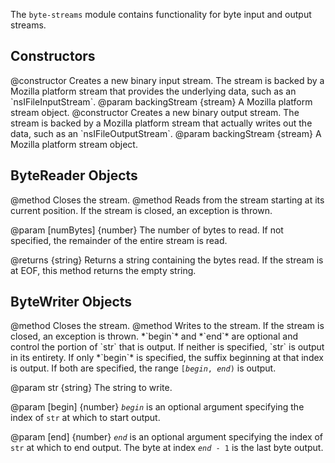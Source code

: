 <!-- contributed by Drew Willcoxon [adw@mozilla.com]  -->
<!-- edited by Noelle Murata [fiveinchpixie@gmail.com]  -->

The `byte-streams` module contains functionality for byte input and output
streams.

## Constructors ##

<api name="ByteReader">
@constructor
Creates a new binary input stream.  The stream is backed by a Mozilla
platform stream that provides the underlying data, such as an
`nsIFileInputStream`.
@param backingStream {stream}
A Mozilla platform stream object.
</api>

<api name="ByteWriter">
@constructor
Creates a new binary output stream.  The stream is backed by a Mozilla
platform stream that actually writes out the data, such as an
`nsIFileOutputStream`.
@param backingStream {stream}
A Mozilla platform stream object.
</api>

## ByteReader Objects ##

<api name="close">
@method
Closes the stream.
</api>

<api name="read">
@method
Reads from the stream starting at its current position.  If the stream is
closed, an exception is thrown.

@param [numBytes] {number}
The number of bytes to read.  If not specified, the remainder of the entire
stream is read.

@returns {string}
Returns a string containing the bytes read.  If the stream is at EOF,
this method returns the empty string.
</api>

## ByteWriter Objects ##

<api name="close">
@method
Closes the stream.
</api>

<api name="write">
@method
Writes to the stream.  If the stream is closed, an exception is thrown.
*`begin`* and *`end`* are optional and control the portion of `str` that is
output.  If neither is specified, `str` is output in its entirety.  If only
*`begin`* is specified, the suffix beginning at that index is output.  If both
are specified, the range <code>[<em>begin</em>, <em>end</em>)</code> is output.

@param str {string}
The string to write.

@param [begin] {number}
*`begin`* is an optional argument specifying the index of `str` at which
to start output.

@param [end] {number}
*`end`* is an optional argument specifying the index of `str` at which to end
output.  The byte at index <code><em>end</em> - 1</code> is the last byte
output.
</api>
